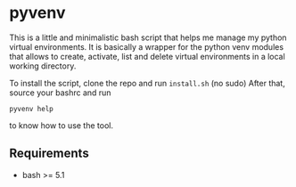 # pyvenv

This is a little and minimalistic bash script that helps me manage 
my python virtual environments. It is basically a wrapper for 
the python venv modules that allows to create, activate, list
and delete virtual environments in a local working directory.

To install the script, clone the repo and run `install.sh` (no sudo)
After that, source your bashrc and run
    
    pyvenv help

to know how to use the tool.

## Requirements

* bash >= 5.1
